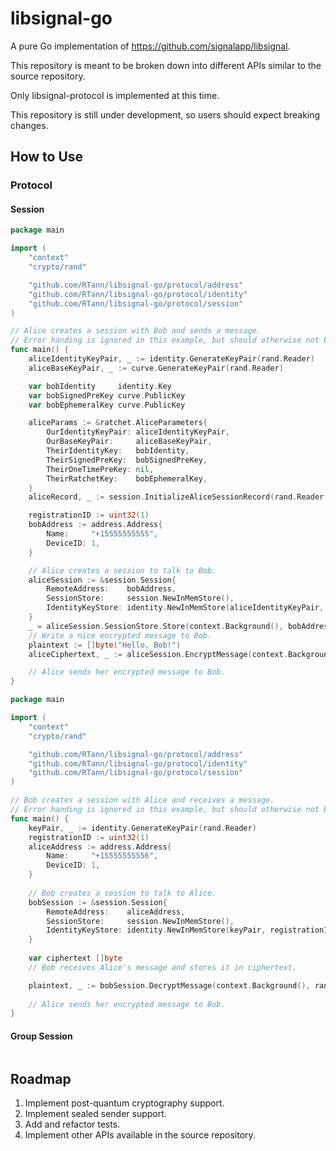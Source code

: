 # libsignal-go

A pure Go implementation of https://github.com/signalapp/libsignal.

This repository is meant to be broken down into different
APIs similar to the source repository.

Only libsignal-protocol is implemented at this time.

This repository is still under development, so users should expect
breaking changes.

## How to Use

### Protocol

#### Session

```go
package main

import (
	"context"
	"crypto/rand"

	"github.com/RTann/libsignal-go/protocol/address"
	"github.com/RTann/libsignal-go/protocol/identity"
	"github.com/RTann/libsignal-go/protocol/session"
)

// Alice creates a session with Bob and sends a message.
// Error handing is ignored in this example, but should otherwise not be ignored.
func main() {
	aliceIdentityKeyPair, _ := identity.GenerateKeyPair(rand.Reader)
	aliceBaseKeyPair, _ := curve.GenerateKeyPair(rand.Reader)

	var bobIdentity     identity.Key
	var bobSignedPreKey curve.PublicKey
	var bobEphemeralKey curve.PublicKey

	aliceParams := &ratchet.AliceParameters{
		OurIdentityKeyPair: aliceIdentityKeyPair,
		OurBaseKeyPair:     aliceBaseKeyPair,
		TheirIdentityKey:   bobIdentity,
		TheirSignedPreKey:  bobSignedPreKey,
		TheirOneTimePreKey: nil,
		TheirRatchetKey:    bobEphemeralKey,
	}
	aliceRecord, _ := session.InitializeAliceSessionRecord(rand.Reader, aliceParams)

	registrationID := uint32(1)
	bobAddress := address.Address{
		Name:     "+15555555555",
		DeviceID: 1,
	}

	// Alice creates a session to talk to Bob.
	aliceSession := &session.Session{
		RemoteAddress:    bobAddress,
		SessionStore:     session.NewInMemStore(),
		IdentityKeyStore: identity.NewInMemStore(aliceIdentityKeyPair, registrationID),
	}
	_ = aliceSession.SessionStore.Store(context.Background(), bobAddress, aliceRecord)
	// Write a nice encrypted message to Bob.
	plaintext := []byte("Hello, Bob!")
	aliceCiphertext, _ := aliceSession.EncryptMessage(context.Background(), plaintext)

	// Alice sends her encrypted message to Bob.
}
```

```go
package main

import (
	"context"
	"crypto/rand"

	"github.com/RTann/libsignal-go/protocol/address"
	"github.com/RTann/libsignal-go/protocol/identity"
	"github.com/RTann/libsignal-go/protocol/session"
)

// Bob creates a session with Alice and receives a message.
// Error handing is ignored in this example, but should otherwise not be ignored.
func main() {
	keyPair, _ := identity.GenerateKeyPair(rand.Reader)
	registrationID := uint32(1)
    aliceAddress := address.Address{
        Name:     "+15555555556",
        DeviceID: 1,
    }
	
    // Bob creates a session to talk to Alice.
    bobSession := &session.Session{
        RemoteAddress:    aliceAddress,
        SessionStore:     session.NewInMemStore(),
        IdentityKeyStore: identity.NewInMemStore(keyPair, registrationID),
    }
	
	var ciphertext []byte
	// Bob receives Alice's message and stores it in ciphertext.

	plaintext, _ := bobSession.DecryptMessage(context.Background(), rand.Reader, ciphertext)
	
	// Alice sends her encrypted message to Bob.
}
```

#### Group Session

```go

```

## Roadmap

1. Implement post-quantum cryptography support.
1. Implement sealed sender support.
1. Add and refactor tests.
1. Implement other APIs available in the source repository.
